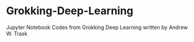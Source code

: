 # Grokking-Deep-Learning

Jupyter Notebook Codes from Grokking Deep Learning written by Andrew W. Trask
